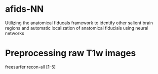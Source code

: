 # afids-NN
Utilizing the anatomical fiducals framework to identify other salient brain regions and automatic localization of anatomical fiducials using neural networks


# Preprocessing raw T1w images

freesurfer recon-all [1-5]


